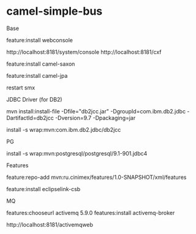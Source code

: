 # camel-simple-bus

Base

feature:install webconsole

http://localhost:8181/system/console
http://localhost:8181/cxf

feature:install	camel-saxon

feature:install camel-jpa

restart smx

JDBC Driver (for DB2)

mvn install:install-file -Dfile="db2jcc.jar" -DgroupId=com.ibm.db2.jdbc -DartifactId=db2jcc -Dversion=9.7 -Dpackaging=jar

install -s wrap:mvn:com.ibm.db2.jdbc/db2jcc

PG

install -s wrap:mvn:postgresql/postgresql/9.1-901.jdbc4

Features 

feature:repo-add mvn:ru.cinimex/features/1.0-SNAPSHOT/xml/features

feature:install eclipselink-csb

MQ

features:chooseurl activemq 5.9.0
features:install activemq-broker

http://localhost:8181/activemqweb
